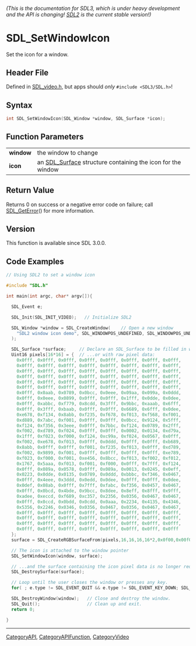 ###### (This is the documentation for SDL3, which is under heavy development and the API is changing! [SDL2](https://wiki.libsdl.org/SDL2/) is the current stable version!)
# SDL_SetWindowIcon

Set the icon for a window.

## Header File

Defined in [SDL_video.h](https://github.com/libsdl-org/SDL/blob/main/include/SDL3/SDL_video.h), but apps should _only_ `#include <SDL3/SDL.h>`!

## Syntax

```c
int SDL_SetWindowIcon(SDL_Window *window, SDL_Surface *icon);

```

## Function Parameters

|                |                                                                            |
| -------------- | -------------------------------------------------------------------------- |
| **window**     | the window to change                                                       |
| **icon**       | an [SDL_Surface](SDL_Surface) structure containing the icon for the window |

## Return Value

Returns 0 on success or a negative error code on failure; call
[SDL_GetError](SDL_GetError)() for more information.

## Version

This function is available since SDL 3.0.0.

## Code Examples

```c++
// Using SDL2 to set a window icon

#include "SDL.h"

int main(int argc, char* argv[]){

  SDL_Event e;

  SDL_Init(SDL_INIT_VIDEO);   // Initialize SDL2

  SDL_Window *window = SDL_CreateWindow(    // Open a new window
    "SDL2 window icon demo", SDL_WINDOWPOS_UNDEFINED, SDL_WINDOWPOS_UNDEFINED, 640, 480, SDL_WINDOW_RESIZABLE
  );

  SDL_Surface *surface;     // Declare an SDL_Surface to be filled in with pixel data from an image file
  Uint16 pixels[16*16] = {  // ...or with raw pixel data:
    0x0fff, 0x0fff, 0x0fff, 0x0fff, 0x0fff, 0x0fff, 0x0fff, 0x0fff,
    0x0fff, 0x0fff, 0x0fff, 0x0fff, 0x0fff, 0x0fff, 0x0fff, 0x0fff,
    0x0fff, 0x0fff, 0x0fff, 0x0fff, 0x0fff, 0x0fff, 0x0fff, 0x0fff,
    0x0fff, 0x0fff, 0x0fff, 0x0fff, 0x0fff, 0x0fff, 0x0fff, 0x0fff,
    0x0fff, 0x0fff, 0x0fff, 0x0fff, 0x0fff, 0x0fff, 0x0fff, 0x0fff,
    0x0fff, 0x0fff, 0x0fff, 0x0fff, 0x0fff, 0x0fff, 0x0fff, 0x0fff,
    0x0fff, 0x0aab, 0x0789, 0x0bcc, 0x0eee, 0x09aa, 0x099a, 0x0ddd,
    0x0fff, 0x0eee, 0x0899, 0x0fff, 0x0fff, 0x1fff, 0x0dde, 0x0dee,
    0x0fff, 0xabbc, 0xf779, 0x8cdd, 0x3fff, 0x9bbc, 0xaaab, 0x6fff,
    0x0fff, 0x3fff, 0xbaab, 0x0fff, 0x0fff, 0x6689, 0x6fff, 0x0dee,
    0xe678, 0xf134, 0x8abb, 0xf235, 0xf678, 0xf013, 0xf568, 0xf001,
    0xd889, 0x7abc, 0xf001, 0x0fff, 0x0fff, 0x0bcc, 0x9124, 0x5fff,
    0xf124, 0xf356, 0x3eee, 0x0fff, 0x7bbc, 0xf124, 0x0789, 0x2fff,
    0xf002, 0xd789, 0xf024, 0x0fff, 0x0fff, 0x0002, 0x0134, 0xd79a,
    0x1fff, 0xf023, 0xf000, 0xf124, 0xc99a, 0xf024, 0x0567, 0x0fff,
    0xf002, 0xe678, 0xf013, 0x0fff, 0x0ddd, 0x0fff, 0x0fff, 0xb689,
    0x8abb, 0x0fff, 0x0fff, 0xf001, 0xf235, 0xf013, 0x0fff, 0xd789,
    0xf002, 0x9899, 0xf001, 0x0fff, 0x0fff, 0x0fff, 0x0fff, 0xe789,
    0xf023, 0xf000, 0xf001, 0xe456, 0x8bcc, 0xf013, 0xf002, 0xf012,
    0x1767, 0x5aaa, 0xf013, 0xf001, 0xf000, 0x0fff, 0x7fff, 0xf124,
    0x0fff, 0x089a, 0x0578, 0x0fff, 0x089a, 0x0013, 0x0245, 0x0eff,
    0x0223, 0x0dde, 0x0135, 0x0789, 0x0ddd, 0xbbbc, 0xf346, 0x0467,
    0x0fff, 0x4eee, 0x3ddd, 0x0edd, 0x0dee, 0x0fff, 0x0fff, 0x0dee,
    0x0def, 0x08ab, 0x0fff, 0x7fff, 0xfabc, 0xf356, 0x0457, 0x0467,
    0x0fff, 0x0bcd, 0x4bde, 0x9bcc, 0x8dee, 0x8eff, 0x8fff, 0x9fff,
    0xadee, 0xeccd, 0xf689, 0xc357, 0x2356, 0x0356, 0x0467, 0x0467,
    0x0fff, 0x0ccd, 0x0bdd, 0x0cdd, 0x0aaa, 0x2234, 0x4135, 0x4346,
    0x5356, 0x2246, 0x0346, 0x0356, 0x0467, 0x0356, 0x0467, 0x0467,
    0x0fff, 0x0fff, 0x0fff, 0x0fff, 0x0fff, 0x0fff, 0x0fff, 0x0fff,
    0x0fff, 0x0fff, 0x0fff, 0x0fff, 0x0fff, 0x0fff, 0x0fff, 0x0fff,
    0x0fff, 0x0fff, 0x0fff, 0x0fff, 0x0fff, 0x0fff, 0x0fff, 0x0fff,
    0x0fff, 0x0fff, 0x0fff, 0x0fff, 0x0fff, 0x0fff, 0x0fff, 0x0fff
  };
  surface = SDL_CreateRGBSurfaceFrom(pixels,16,16,16,16*2,0x0f00,0x00f0,0x000f,0xf000);

  // The icon is attached to the window pointer
  SDL_SetWindowIcon(window, surface);

  // ...and the surface containing the icon pixel data is no longer required.
  SDL_DestroySurface(surface);

  // Loop until the user closes the window or presses any key.
  for( ; e.type != SDL_EVENT_QUIT && e.type != SDL_EVENT_KEY_DOWN; SDL_PollEvent(&e));

  SDL_DestroyWindow(window);   // Close and destroy the window.
  SDL_Quit();                  // Clean up and exit.
  return 0;

}
```

----
[CategoryAPI](CategoryAPI), [CategoryAPIFunction](CategoryAPIFunction), [CategoryVideo](CategoryVideo)


